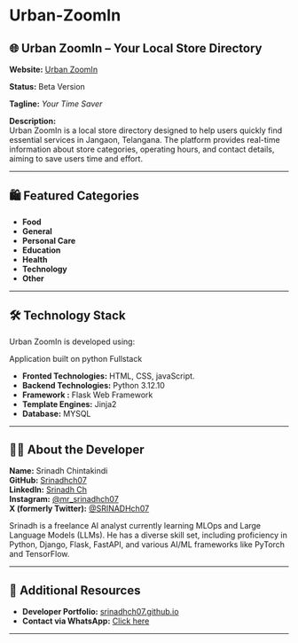 # Urban-ZoomIn



## 🌐 Urban ZoomIn – Your Local Store Directory

**Website:** [Urban ZoomIn](https://srinadhch07.pythonanywhere.com)

**Status:** Beta Version

**Tagline:** *Your Time Saver*

**Description:**  
Urban ZoomIn is a local store directory designed to help users quickly find essential services in Jangaon, Telangana. The platform provides real-time information about store categories, operating hours, and contact details, aiming to save users time and effort.

---

## 🛍️ Featured Categories

- **Food**
- **General**
- **Personal Care**
- **Education**
- **Health**
- **Technology**
- **Other**

---
<!-- 
## 🏪 Featured Stores

1. **CJITS Canteen**
   - **Status:** Open
   - **Category:** Food
   - **Contact:** +91 8074520496
   - **Address:** On campus, CJITS, Yeshwanthapur, Jangaon
   - **Last Updated:** 2025-04-25 08:06:35

2. **Kallama Kiranam Store**
   - **Status:** Closed
   - **Category:** General
   - **Contact:** +91 8341154992
   - **Address:** Near headwater plant, beside masjid, Gudla Gadda, Jangaon
   - **Last Updated:** 2025-04-27 22:03:11

3. **Natural Trends Men's Haircut Salon**
   - **Status:** Closed
   - **Category:** Personal Care
   - **Contact:** +91 8374690220
   - **Address:** In front of Krishna Kala Mandir, Jangaon
   - **Last Updated:** 2025-04-27 23:59:03

4. **PM Generic Pharmacy Janaushadhi Kendra**
   - **Status:** Closed
   - **Category:** Health
   - **Contact:** +91 7894561230
   - **Address:** -11-11, Opp: Swarna Kalamandhir Theater, Jangaon, Telangana 506167
   - **Last Updated:** 2025-04-27 23:44:23

--- -->

## 🛠️ Technology Stack

Urban ZoomIn is developed using:

Application built on python Fullstack
- **Fronted Technologies:** HTML, CSS, javaScript.
- **Backend Technologies:** Python 3.12.10
- **Framework :** Flask Web Framework
- **Template Engines:** Jinja2
- **Database:** MYSQL

---

## 🧑‍💻 About the Developer

**Name:** Srinadh Chintakindi  
**GitHub:** [Srinadhch07](https://github.com/Srinadhch07)  
**LinkedIn:** [Srinadh Ch](https://www.linkedin.com/in/srinadh-ch-887550232)  
**Instagram:** [@mr_srinadhch07](https://www.instagram.com/mr_srinadhch07)  
**X (formerly Twitter):** [@SRINADHch07](https://twitter.com/SRINADHch07)

Srinadh is a freelance AI analyst currently learning MLOps and Large Language Models (LLMs). He has a diverse skill set, including proficiency in Python, Django, Flask, FastAPI, and various AI/ML frameworks like PyTorch and TensorFlow.

---

## 🔗 Additional Resources

- **Developer Portfolio:** [srinadhch07.github.io](https://srinadhch07.github.io)
- **Contact via WhatsApp:** [Click here](https://api.whatsapp.com)

---
